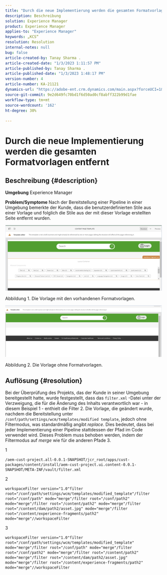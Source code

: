 ```yaml
---
title: "Durch die neue Implementierung werden die gesamten Formatvorlagen entfernt"
description: Beschreibung
solution: Experience Manager
product: Experience Manager
applies-to: "Experience Manager"
keywords: „KCS“
resolution: Resolution
internal-notes: null
bug: false
article-created-by: Tanay Sharma .
article-created-date: "1/3/2023 1:11:57 PM"
article-published-by: Tanay Sharma .
article-published-date: "1/3/2023 1:48:17 PM"
version-number: 4
article-number: KA-21121
dynamics-url: "https://adobe-ent.crm.dynamics.com/main.aspx?forceUCI=1&pagetype=entityrecord&etn=knowledgearticle&id=e75d5a2c-688b-ed11-81ac-6045bd006a22"
source-git-commit: 9e2d649fc70bd1f6d50ad0cf8abff322b99d1fae
workflow-type: tm+mt
source-wordcount: '162'
ht-degree: 30%

---
```


# Durch die neue Implementierung werden die gesamten Formatvorlagen entfernt

## Beschreibung {#description}

<b>Umgebung</b>
Experience Manager


<b>Problem/Symptome</b>
Nach der Bereitstellung einer Pipeline in einer Umgebung bemerkte der Kunde, dass die benutzerdefinierten Stile aus einer Vorlage und folglich die Stile aus der mit dieser Vorlage erstellten Seite entfernt wurden.



![](assets/___ec5d5a2c-688b-ed11-81ac-6045bd006a22___.png)

Abbildung 1. Die Vorlage mit den vorhandenen Formatvorlagen.



![](assets/___f05d5a2c-688b-ed11-81ac-6045bd006a22___.png)

Abbildung 2. Die Vorlage ohne Formatvorlagen.


## Auflösung {#resolution}


Bei der Überprüfung des Projekts, das der Kunde in seiner Umgebung bereitgestellt hatte, wurde festgestellt, dass das `filter.xml` -Datei unter der Verzweigung, die für die Änderung des Inhalts verantwortlich war - in diesem Beispiel 1 - enthielt die Filter 2.
Die Vorlage, die geändert wurde, nachdem die Bereitstellung unter `/conf/path/settings/wcm/templates/modified template`, jedoch ohne Filtermodus, was standardmäßig angibt *replace*.
Dies bedeutet, dass bei jeder Implementierung einer Pipeline stattdessen der Pfad im Code verwendet wird.
Dieses Problem muss behoben werden, indem der Filtermodus auf *merge* wie für die anderen Pfade 3.

1


```
/aem-cust-project.all-0.0.1-SNAPSHOT/jcr_root/apps/cust-packages/content/install/aem-cust-project.ui.content-0.0.1-SNAPSHOT/META-INF/vault/filter.xml
```



2

```
workspaceFilter version="1.0"filter root="/conf/path/settings/wcm/templates/modified_template"/filter root="/conf/path" mode="merge"/filter root="/conf/path2" mode="merge"/filter root="/content/path2" mode="merge"/filter root="/content/dam/path2/asset.jpg" mode="merge"/filter root="/content/experience-fragments/path2" mode="merge"//workspaceFilter
```




3


```
workspaceFilter version="1.0"filter root="/conf/path/settings/wcm/templates/modified_template" mode="merge"/filter root="/conf/path" mode="merge"/filter root="/conf/path2" mode="merge"/filter root="/content/path2" mode="merge"/filter root="/content/dam/path2/asset.jpg" mode="merge"/filter root="/content/experience-fragments/path2" mode="merge"//workspaceFilter
```





